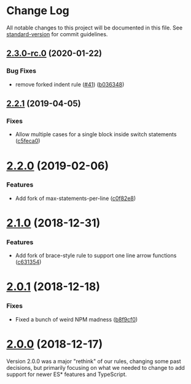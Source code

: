 # Change Log

All notable changes to this project will be documented in this file. See [standard-version](https://github.com/conventional-changelog/standard-version) for commit guidelines.

## [2.3.0-rc.0](https://github.com/silvermine/eslint-plugin-silvermine/compare/v2.2.1...v2.3.0-rc.0) (2020-01-22)


### Bug Fixes

* remove forked indent rule ([#41](https://github.com/silvermine/eslint-plugin-silvermine/issues/41)) ([b036348](https://github.com/silvermine/eslint-plugin-silvermine/commit/b0363487fdba0d5d46f2e33138bd9c3f91e1a0c7))

<a name="2.2.1"></a>
## [2.2.1](https://github.com/silvermine/eslint-plugin-silvermine/compare/v2.2.0...v2.2.1) (2019-04-05)

### Fixes

 * Allow multiple cases for a single block inside switch statements ([c5feca0](https://github.com/silvermine/eslint-plugin-silvermine/commit/c5feca0))


<a name="2.2.0"></a>
# [2.2.0](https://github.com/silvermine/eslint-plugin-silvermine/compare/v2.1.0...v2.2.0) (2019-02-06)

### Features

 * Add fork of max-statements-per-line ([c0f82e8](https://github.com/silvermine/eslint-plugin-silvermine/commit/c0f82e8))


<a name="2.1.0"></a>
# [2.1.0](https://github.com/silvermine/eslint-plugin-silvermine/compare/v2.0.1...v2.1.0) (2018-12-31)

### Features

 * Add fork of brace-style rule to support one line arrow functions ([c631354](https://github.com/silvermine/eslint-plugin-silvermine/commit/c631354))


<a name="2.0.1"></a>
# [2.0.1](https://github.com/silvermine/eslint-plugin-silvermine/compare/v2.0.0...v2.0.1) (2018-12-18)

### Fixes

 * Fixed a bunch of weird NPM madness ([b8f9cf0](https://github.com/silvermine/eslint-plugin-silvermine/commit/b8f9cf0))


<a name="2.0.0"></a>
# [2.0.0](https://github.com/silvermine/eslint-plugin-silvermine/compare/v1.2.1...v2.0.0) (2018-12-17)

Version 2.0.0 was a major "rethink" of our rules, changing some past decisions, but
primarily focusing on what we needed to change to add support for newer ES* features and
TypeScript.
